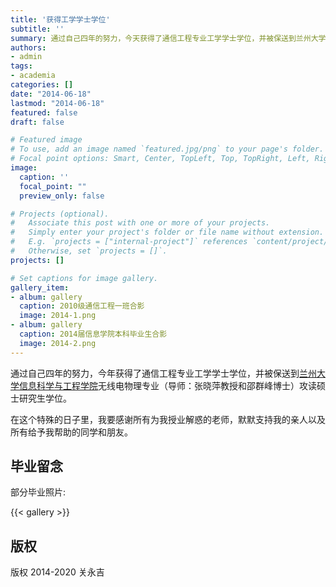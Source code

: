 ```yaml
---
title: '获得工学学士学位'
subtitle: ''
summary: 通过自己四年的努力，今天获得了通信工程专业工学学士学位，并被保送到兰州大学信息科学与工程学院无线电物理专业（导师：张晓萍教授和邵群峰博士）攻读硕士研究生学位。
authors:
- admin
tags:
- academia
categories: []
date: "2014-06-18"
lastmod: "2014-06-18"
featured: false
draft: false

# Featured image
# To use, add an image named `featured.jpg/png` to your page's folder.
# Focal point options: Smart, Center, TopLeft, Top, TopRight, Left, Right, BottomLeft, Bottom, BottomRight
image:
  caption: ''
  focal_point: ""
  preview_only: false

# Projects (optional).
#   Associate this post with one or more of your projects.
#   Simply enter your project's folder or file name without extension.
#   E.g. `projects = ["internal-project"]` references `content/project/deep-learning/index.md`.
#   Otherwise, set `projects = []`.
projects: []

# Set captions for image gallery.
gallery_item:
- album: gallery
  caption: 2010级通信工程一班合影
  image: 2014-1.png
- album: gallery
  caption: 2014届信息学院本科毕业生合影
  image: 2014-2.png
---
```


通过自己四年的努力，今年获得了通信工程专业工学学士学位，并被保送到[兰州大学信息科学与工程学院](http://www.lzu.edu.cn/)无线电物理专业（导师：张晓萍教授和邵群峰博士）攻读硕士研究生学位。

在这个特殊的日子里，我要感谢所有为我授业解惑的老师，默默支持我的亲人以及所有给予我帮助的同学和朋友。

## 毕业留念

部分毕业照片:

{{< gallery >}}

## 版权

版权 2014-2020 关永吉

